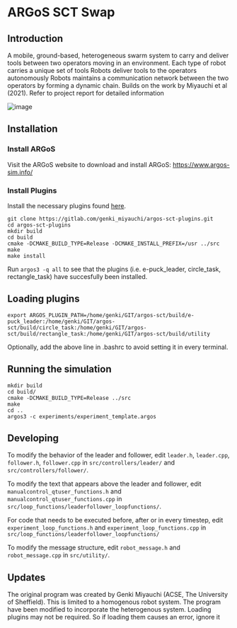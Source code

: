 # ARGoS SCT Swap

## Introduction

A mobile, ground-based, heterogeneous swarm system to carry and deliver tools between two operators moving in an environment.
Each type of robot carries a unique set of tools
Robots deliver tools to the operators autonomously
Robots maintains a communication network between the two operators by forming a dynamic chain.
Builds on the work by Miyauchi et al (2021). Refer to project report for detailed information

![image](https://user-images.githubusercontent.com/108937589/200979084-5ec74038-0ab4-4ce2-ad30-fa4e0803e993.png)


## Installation

### Install ARGoS

Visit the ARGoS website to download and install ARGoS: https://www.argos-sim.info/

### Install Plugins

Install the necessary plugins found [here](https://gitlab.com/genki_miyauchi/argos-sct-plugins.git).

```
git clone https://gitlab.com/genki_miyauchi/argos-sct-plugins.git
cd argos-sct-plugins
mkdir build
cd build
cmake -DCMAKE_BUILD_TYPE=Release -DCMAKE_INSTALL_PREFIX=/usr ../src
make
make install
```

Run ```argos3 -q all``` to see that the plugins (i.e. e-puck_leader, circle_task, rectangle_task) have succesfully been installed.

## Loading plugins

```
export ARGOS_PLUGIN_PATH=/home/genki/GIT/argos-sct/build/e-puck_leader:/home/genki/GIT/argos-sct/build/circle_task:/home/genki/GIT/argos-sct/build/rectangle_task:/home/genki/GIT/argos-sct/build/utility
```

Optionally, add the above line in .bashrc to avoid setting it in every terminal.

## Running the simulation

```
mkdir build
cd build/
cmake -DCMAKE_BUILD_TYPE=Release ../src
make
cd ..
argos3 -c experiments/experiment_template.argos
```

## Developing

To modify the behavior of the leader and follower, edit ```leader.h```, ```leader.cpp```, ```follower.h```, ```follower.cpp``` in ```src/controllers/leader/``` and ```src/controllers/follower/```.

To modify the text that appears above the leader and follower, edit ```manualcontrol_qtuser_functions.h``` and ```manualcontrol_qtuser_functions.cpp``` in ```src/loop_functions/leaderfollower_loopfunctions/```.

For code that needs to be executed before, after or in every timestep, edit ```experiment_loop_functions.h``` and ```experiment_loop_functions.cpp``` in ```src/loop_functions/leaderfollower_loopfunctions/```

To modify the message structure, edit ```robot_message.h``` and ```robot_message.cpp``` in ```src/utility/```.

## Updates

The original program was created by Genki Miyauchi (ACSE, The University of Sheffield). This is limited to a homogenous robot system. The program have been modified to incorporate the heterogenous system. Loading plugins may not be required. So if loading them causes an error, ignore it
